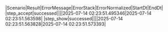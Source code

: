 |Scenario|Result|ErrorMessage|ErrorStack|ErrorNormalized|StartDt|EndDt|
|step_accept|successed||||2025-07-14 02:23:51.495346|2025-07-14 02:23:51.563598|
|step_show|successed||||2025-07-14 02:23:51.563828|2025-07-14 02:23:51.573393|
